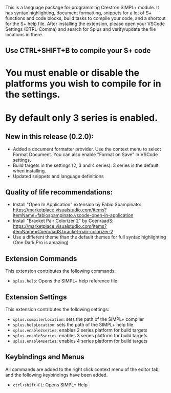 This is a language package for programming Crestron SIMPL+ module. It has syntax highlighting, document formatting,
snippets for a lot of S+ functions and code blocks, build tasks to compile your code, and a shortcut for the S+ help file.
After installing the extension, please open your VSCode Settings (CTRL-Comma) and search for Splus and verify/update the
file locations in there.

## Use CTRL+SHIFT+B to compile your S+ code
# You must enable or disable the platforms you wish to compile for in the settings.
# By default only 3 series is enabled.

## New in this release (0.2.0):
* Added a document formatter provider. Use the context menu to select Format Document. You can also enable "Format on Save" in VSCode settings.
* Build targets in the settings (2, 3 and 4 series). 3 series is the default when installing.
* Updated snippets and language definitions

## Quality of life recommendations:
* Install "Open In Application" extension by Fabio Spampinato: https://marketplace.visualstudio.com/items?itemName=fabiospampinato.vscode-open-in-application
* Install "Bracket Pair Colorizer 2" by CoenraadS: https://marketplace.visualstudio.com/items?itemName=CoenraadS.bracket-pair-colorizer-2
* Use a different theme than the default themes for full syntax highlighting (One Dark Pro is amazing)

## Extension Commands

This extension contributes the following commands:

* `splus.help`: Opens the SIMPL+ help reference file

## Extension Settings

This extension contributes the following settings:

* `splus.compilerLocation`: sets the path of the SIMPL+ compiler
* `splus.helpLocation`: sets the path of the SIMPL+ help file
* `splus.enable2series`: enables 2 series platform for build targets
* `splus.enable3series`: enables 3 series platform for build targets
* `splus.enable4series`: enables 4 series platform for build targets

## Keybindings and Menus

All commands are added to the right click context menu of the editor tab, and the following keybindings have been added.

* `ctrl+shift+F1`: Opens SIMPL+ Help
